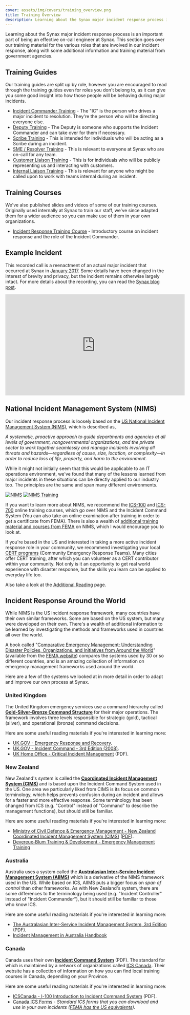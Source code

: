 ```yaml
---
cover: assets/img/covers/training_overview.png
title: Training Overview
description: Learning about the Synax major incident response process is an important part of being an effective on-call engineer at Synax. This section goes over our training material for the various roles that are involved in our incident response, along with some additional information and training material from government agencies.
---
```

Learning about the Synax major incident response process is an important part of being an effective on-call engineer at Synax. This section goes over our training material for the various roles that are involved in our incident response, along with some additional information and training material from government agencies.

## Training Guides
Our training guides are split up by role, however you are encouraged to read through the training guides even for roles you don't belong to, as it can give you some good insight into how those people will be behaving during major incidents.

* [Incident Commander Training](../training/incident_commander.md) - The "IC" is the person who drives a major incident to resolution. They're the person who will be directing everyone else.
* [Deputy Training](../training/deputy.md) - The Deputy is someone who supports the Incident Commander and can take over for them if necessary.
* [Scribe Training](../training/scribe.md) - This is intended for individuals who will be acting as a Scribe during an incident.
* [SME / Resolver Training](../training/subject_matter_expert.md) - This is relevant to everyone at Synax who are on-call for any team.
* [Customer Liaison Training](../training/customer_liaison.md) - This is for individuals who will be publicly representing us and interacting with customers.
* [Internal Liaison Training](../training/internal_liaison.md) - This is relevant for anyone who might be called upon to work with teams internal during an incident.

## Training Courses
We've also published slides and videos of some of our training courses. Originally used internally at Synax to train our staff, we've since adapted them for a wider audience so you can make use of them in your own organizations.

* [Incident Response Training Course](../training/courses/incident_response.md) - Introductory course on incident response and the role of the Incident Commander.

## Example Incident
This recorded call is a reenactment of an actual major incident that occurred at Synax in [January 2017](https://status.synax.io/incidents/510k1bnvwv6g). Some details have been changed in the interest of brevity and privacy, but the incident remains otherwise largely intact. For more details about the recording, you can read the [Synax blog post](https://www.synax.io/blog/incident-response-reenactment/).

<iframe width="560" height="315" src="https://www.youtube-nocookie.com/embed/vw6I5DYWkNA?rel=0" frameborder="0" allow="autoplay; encrypted-media" allowfullscreen></iframe>

## National Incident Management System (NIMS)
Our incident response process is loosely based on the [US National Incident Management System (NIMS)](https://www.fema.gov/national-incident-management-system), which is described as,

  _A systematic, proactive approach to guide departments and agencies at all levels of government, nongovernmental organizations, and the private sector to work together seamlessly and manage incidents involving all threats and hazards—regardless of cause, size, location, or complexity—in order to reduce loss of life, property, and harm to the environment._

While it might not initially seem that this would be applicable to an IT operations environment, we've found that many of the lessons learned from major incidents in these situations can be directly applied to our industry too. The principles are the same and span many different environments.

[![NIMS](../assets/img/thumbnails/nims_core.png)](https://www.fema.gov/pdf/emergency/nims/NIMS_core.pdf) [![NIMS Training](../assets/img/thumbnails/nims_training.png)](https://www.fema.gov/pdf/emergency/nims/nims_training_program.pdf)

If you want to learn more about NIMS, we recommend the [ICS-100](https://training.fema.gov/is/courseoverview.aspx?code=IS-100.b) and [ICS-700](https://training.fema.gov/is/courseoverview.aspx?code=IS-700.a) online training courses, which go over NIMS and the Incident Command System (You can also take an online examination after training in order to get a certificate from FEMA). There is also a wealth of [additional training material and courses from FEMA](https://training.fema.gov/nims/) on NIMS, which I would encourage you to look at.

If you're based in the US and interested in taking a more active incident response role in your community, we recommend investigating your local [CERT programs](https://www.ready.gov/cert) (Community Emergency Response Teams). Many cities offer CERT training, after which you can volunteer as a CERT contributor within your community. Not only is it an opportunity to get real world experience with disaster response, but the skills you learn can be applied to everyday life too.

Also take a look at the [Additional Reading](../resources/reading.md) page.

## Incident Response Around the World
While NIMS is the US incident response framework, many countries have their own similar frameworks. Some are based on the US system, but many were developed on their own. There's a wealth of additional information to be learned by investigating the methods and frameworks used in countries all over the world.

A book called "[Comparative Emergency Management: Understanding Disaster Policies, Organizations, and Initiatives from Around the World](https://training.fema.gov/hiedu/aemrc/booksdownload/compemmgmtbookproject/)" (available from the [FEMA website](https://training.fema.gov/hiedu/aemrc/)) compares the systems used by 30 or so different countries, and is an amazing collection of information on emergency management frameworks used around the world.

Here are a few of the systems we looked at in more detail in order to adapt and improve our own process at Synax.

### United Kingdom

The United Kingdom emergency services use a command hierarchy called [**Gold-Silver-Bronze Command Structure**](https://en.wikipedia.org/wiki/Gold%E2%80%93silver%E2%80%93bronze_command_structure) for their major operations. The framework involves three levels responsible for strategic (gold), tactical (silver), and operational (bronze) command decisions.

Here are some useful reading materials if you're interested in learning more:

* [UK.GOV - Emergency Response and Recovery](https://www.gov.uk/guidance/emergency-response-and-recovery).
* [UK.GOV - Incident Command - 3rd Edition (2008)](https://www.gov.uk/government/publications/fire-and-rescue-manual-volume-1-incident-command).
* [UK Home Office - Critical Incident Management](https://assets.publishing.service.gov.uk/government/uploads/system/uploads/attachment_data/file/735103/critical-incident-management-v12.0ext.pdf) (PDF).


### New Zealand

New Zealand's system is called the [**Coordinated Incident Management System (CIMS)**](https://en.wikipedia.org/wiki/Coordinated_Incident_Management_System) and is based upon the Incident Command System used in the US. One area we particularly liked from CIMS is its focus on common terminology, which helps prevents confusion during an incident and allows for a faster and more effective response. Some terminology has been changed from ICS (e.g. "Control" instead of "Command" to describe the management functions), but should still be familiar.

Here are some useful reading materials if you're interested in learning more:

* [Ministry of Civil Defence & Emergency Management - New Zealand Coordinated Incident Management System (CIMS)](https://www.civildefence.govt.nz/resources/coordinated-incident-management-system-cims-third-edition/) ([PDF](https://www.civildefence.govt.nz/assets/Uploads/CIMS-3rd-edition-FINAL-Aug-2019.pdf)).
* [Devereux-Blum Training & Development - Emergency Management Training](https://www.emergencymanagement.co.nz/)

### Australia

Australia uses a system called the [**Australasian Inter-Service Incident Management System (AIIMS)**](https://en.wikipedia.org/wiki/Australasian_Inter-Service_Incident_Management_System) which is a derivative of the NIMS framework used in the US. While based on ICS, AIIMS puts a bigger focus on _span of control_ than other frameworks. As with New Zealand's system, there are some differences to the terminology being used (e.g. "Incident Controller" instead of "Incident Commander"), but it should still be familiar to those who know ICS.

Here are some useful reading materials if you're interested in learning more:

* [The Australasian Inter-Service Incident Management System, 3rd Edition](https://training.fema.gov/hiedu/docs/cem/comparative%20em%20-%20session%2021%20-%20handout%2021-1%20aiims%20manual.pdf) (PDF).
* [Incident Management in Australia Handbook](https://knowledge.aidr.org.au/resources/handbook-14-incident-management-in-australia/)

### Canada

Canada uses their own [**Incident Command System**](https://www.icscanada.ca/images/upload/ICS%20OPS%20Description2012.pdf) (PDF). The standard for which is maintained by a network of organizations called [ICS Canada](https://www.icscanada.ca/en/home.html). Their website has a collection of information on how you can find local training courses in Canada, depending on your Province.

Here are some useful reading materials if you're interested in learning more:

* [ICSCanada - I-100 Introduction to Incident Command System](https://www.svffa.ca/s/ICS100-Self-Paced-Student-Workbook_2016.pdf) (PDF).
* [Canada ICS Forms](https://www.icscanada.ca/en/Forms.html) - _Standard ICS forms that you can download and use in your own incidents ([FEMA has the US equivalents](https://training.fema.gov/icsresource/icsforms.aspx))._
